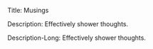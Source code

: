 Title:
  Musings

Description: 
  Effectively shower thoughts.

Description-Long:
  Effectively shower thoughts.
  